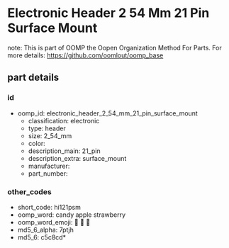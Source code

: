 # Electronic Header 2 54 Mm 21 Pin Surface Mount  

note: This is part of OOMP the Oopen Organization Method For Parts. For more details: https://github.com/oomlout/oomp_base

##  part details





### id
* oomp_id: electronic_header_2_54_mm_21_pin_surface_mount
  * classification: electronic
  * type: header
  * size: 2_54_mm
  * color: 
  * description_main: 21_pin
  * description_extra: surface_mount
  * manufacturer: 
  * part_number: 

### other_codes
* short_code: hi121psm
* oomp_word: candy apple strawberry
* oomp_word_emoji: :candy: :apple: :strawberry:
* md5_6_alpha: 7ptjh
* md5_6: c5c8cd* 